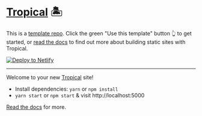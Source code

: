 # [Tropical](https://tropicaljs.netlify.app/) 🏝

This is a [template repo](https://github.blog/2019-06-06-generate-new-repositories-with-repository-templates/). Click the green "Use this template" button 👆 to get started, or [read the docs](https://tropicaljs.netlify.app/) to find out more about building static sites with Tropical.

[![Deploy to Netlify](https://www.netlify.com/img/deploy/button.svg)](https://app.netlify.com/start/deploy?repository=https://github.com/bensmithett/tropical)

---

Welcome to your new [Tropical](https://tropicaljs.netlify.app/) site!

- Install dependencies: `yarn` or `npm install`
- `yarn start` or `npm start` & visit http://localhost:5000

[Read the docs](https://tropicaljs.netlify.app/) for more.
